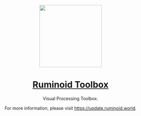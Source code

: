 <div align="center">

<a href="https://update.ruminoid.world"><img src="https://vbox.moe/Icons/Icons/Ruminoid.Ver2/Ruminoid.Ver2.Toolbox.png" width="200px"></a>

<h1><a href="https://update.ruminoid.world">Ruminoid Toolbox</a></h1>

<p>Visual Processing Toolbox.</p>

<p>For more information, please visit <a href="https://update.ruminoid.world">https://update.ruminoid.world</a>.</p>

</div>
